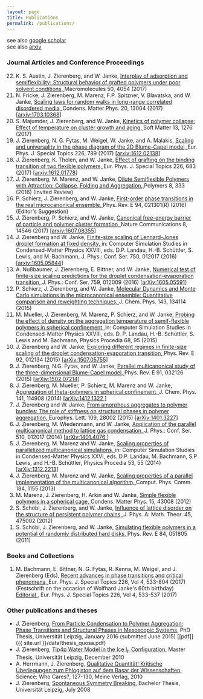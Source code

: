 ```yaml
---
layout: page
title: Publications
permalink: /publications/
---
```

see also <a href="https://scholar.google.de/citations?user=qbTyWP4AAAAJ&hl=de&oi=ao">google scholar</a><br>
see also <a href="https://arxiv.org/a/zierenberg_j_1.html">arxiv</a><br>
<h3>Journal Articles and Conference Proceedings</h3>
<ol reversed>
<listpub>
  <li> K. S. Austin, J. Zierenberg, and W. Janke,
       <pubtitle><a href="http://pubs.acs.org/doi/full/10.1021/acs.macromol.6b02738">
       Interplay of adsorption and semiflexibility: Structural behavior of grafted polymers under poor solvent conditions,
       </a></pubtitle>
       <journal>Macromolecules</journal> 50, 4054 (2017) 
  </li>
  <li> N. Fricke, J. Zierenberg, M. Marenz, F.P. Spitzner, V. Blavatska, and W. Janke,
       <pubtitle><a href="http://www.icmp.lviv.ua/journal/zbirnyk.89/13004/abstract.html">
       Scaling laws for random walks in long-range correlated disordered media,
       </a></pubtitle>
       <journal> Condens. Matter Phys.</journal> 20, 13004 (2017)
       [<a href="https://arxiv.org/abs/1703.10368">arxiv:1703.10368</a>]
  </li>
  <li> S. Majumder, J. Zierenberg, and W. Janke,
       <pubtitle><a href="http://pubs.rsc.org/en/content/articlehtml/2017/sm/c6sm02197b">
       Kinetics of polymer collapse: Effect of temperature on cluster growth and aging,
       </a></pubtitle>
       <journal>Soft Matter</journal> 13, 1276 (2017) 
  </li>
  <li> J. Zierenberg, N. G. Fytas, M. Weigel, W. Janke, and A. Malakis,
       <pubtitle><a href="http://link.springer.com/article/10.1140/epjst/e2016-60337-x">
       Scaling and universality in the phase diagram of the 2D Blume-Capel model,
       </a></pubtitle>
       <journal>Eur. Phys. J. Special Topics </journal>
       226, 789 (2017)
       [<a href="https://arxiv.org/abs/1612.02138">arxiv:1612.02138</a>]
  </li>
  <li> J. Zierenberg, K. Tholen, and W. Janke,
       <pubtitle><a href="http://rdcu.be/qEYi">
       Effect of grafting on the binding transition of two flexible polymers,
       </a></pubtitle>
       <journal>Eur. Phys. J. Special Topics</journal>
       226, 683 (2017)
       [<a href="https://arxiv.org/abs/1612.01778">arxiv:1612.01778</a>]
  </li>
  <li> J. Zierenberg, M. Marenz, and W. Janke,
       <pubtitle><a href="http://www.mdpi.com/2073-4360/8/9/333">
       Dilute Semiflexible Polymers with Attraction: Collapse, Folding and Aggregation,
       </a></pubtitle>
       <journal>Polymers</journal>
       8, 333 (2016)
       (Invited Review)
  </li>
  <li> P. Schierz, J. Zierenberg, and W. Janke,
       <pubtitle><a href="http://journals.aps.org/pre/abstract/10.1103/PhysRevE.94.021301">
       First-order phase transitions in the real microcanonical ensemble,
       </a></pubtitle>
       <journal>Phys. Rev. E</journal>
       94, 021301(R) (2016) 
       (Editor&#039;s Suggestion)
  </li>
  <li> J. Zierenberg, P. Schierz, and W. Janke,
       <pubtitle><a href="http://rdcu.be/pCFC">
       Canonical free-energy barrier of particle and polymer cluster formation,
       </a></pubtitle>
       <journal>Nature Communications</journal>
       8, 14546 (2017)
       [<a href="http://arxiv.org/abs/1607.08355">arxiv:1607.08355</a>]
  </li>
  <li> J. Zierenberg and W. Janke,
       <pubtitle><a href="http://iopscience.iop.org/article/10.1088/1742-6596/750/1/012017">
       Finite-size scaling of Lennard-Jones droplet formation at fixed density,
       </a></pubtitle>
       in: Computer Simulation Studies in Condensed-Matter Physics XXVIII, eds. D.P. Landau, H.-B. Schüttler, S. Lewis, and M. Bachmann,
       <journal>J. Phys.: Conf. Ser.</journal>
       750, 012017 (2016) 
       [<a href="http://arxiv.org/abs/1605.05844">arxiv:1605.05844</a>]
  </li>
  <li> A. Nußbaumer, J. Zierenberg, E. Bittner, and W. Janke, 
       <pubtitle><a href="http://iopscience.iop.org/article/10.1088/1742-6596/759/1/012009">
       Numerical test of finite-size scaling predictions for the droplet condensation-evaporation transition,
       </a></pubtitle>
       <journal>J. Phys.: Conf. Ser.</journal>
       759, 012009 (2016)
       [<a href="http://arxiv.org/abs/1605.05591">arXiv:1605.05591</a>]
  </li>
  <li> P. Schierz, J. Zierenberg, and W. Janke,
       <pubtitle> <a href="http://scitation.aip.org/content/aip/journal/jcp/143/13/10.1063/1.4931484">
       Molecular Dynamics and Monte Carlo simulations in the microcanonical ensemble: Quantitative comparison and reweighting techniques,
       </a></pubtitle>
       <journal>J. Chem. Phys.</journal>
       143, 134114 (2015)
  </li>
  <li> M. Mueller, J. Zierenberg, M. Marenz, P. Schierz, and W. Janke,
       <pubtitle><a href="http://www.sciencedirect.com/science/article/pii/S1875389215007257">
       Probing the effect of density on the aggregation temperature of semif-flexible polymers in spherical confinement,
       </a></pubtitle>
       in: Computer Simulation Studies in Condensed-Matter Physics XXVIII, eds. D. P. Landau, H.-B. Schüttler, S. Lewis and M. Bachmann,
       <journal>Physics Procedia</journal>
       68, 95 (2015)
  </li>
  <li> J. Zierenberg and W. Janke,
       <pubtitle><a href="http://journals.aps.org/pre/abstract/10.1103/PhysRevE.92.012134">
       Exploring different regimes in finite-size scaling of the droplet condensation-evaporation transition,
       </a></pubtitle>
       <journal>Phys. Rev. E</journal>
       92, 012134 (2015) 
       [<a href="http://arxiv.org/abs/1507.05755">arXiv:1507.05755</a>]
  </li>
  <li> J. Zierenberg, N.G. Fytas, and W. Janke,
       <pubtitle><a href="http://journals.aps.org/pre/abstract/10.1103/PhysRevE.91.032126">
       Parallel multicanonical study of the three-dimensional Blume-Capel model,
       </a></pubtitle>
       <journal>Phys. Rev. E</journal>
       91, 032126 (2015) 
       [<a href="http://arxiv.org/abs/1502.07214">arXiv:1502.07214</a>]
  </li>
  <li> J. Zierenberg, M. Mueller, P. Schierz, M. Marenz and W. Janke,
       <pubtitle><a href="http://scitation.aip.org/content/aip/journal/jcp/141/11/10.1063/1.4893307">
       Aggregation of theta-polymers in spherical confinement,
       </a></pubtitle>
       <journal>J. Chem. Phys.</journal>
       141, 114908 (2014) 
       [<a href="http://arxiv.org/abs/1412.1322">arXiv:1412.1322 </a>]
  </li>
  <li> J. Zierenberg and W. Janke,
       <pubtitle><a href="http://iopscience.iop.org/0295-5075/109/2/28002/">
       From amorphous aggregates to polymer bundles: The role of stiffness on structural phases in polymer aggregation,
       </a></pubtitle>
       <journal>Europhys. Lett.</journal>
       109, 28002 (2015) 
       [<a href="http://arxiv.org/abs/1401.3227">arXiv:1401.3227</a>]
  </li>
  <li> J. Zierenberg, M. Wiedenmann, and W. Janke,
       <pubtitle><a href="http://dx.doi.org/10.1088/1742-6596/510/1/012017">
       Application of the parallel multicanonical method to lattice gas condensation,
       </a></pubtitle>
       <journal>J. Phys.: Conf. Ser.</journal>
       510, 012017 (2014)
       [<a href="http://arxiv.org/abs/1401.4076">arXiv:1401.4076 </a>]
  </li>
  <li> J. Zierenberg, M. Marenz and W. Janke,
       <pubtitle> <a href="http://www.sciencedirect.com/science/article/pii/S1875389214000376">
       Scaling properties of parallelized multicanonical simulations,
       </a></pubtitle>
       in: Computer Simulation Studies in Condensed-Matter Physics XXVI, eds. D.P. Landau, M. Bachmann, S.P Lewis, and H.-B. Schüttler,
       <journal>Physics Procedia</journal> 53, 55 (2014)
       [<a href="http://arxiv.org/abs/1312.2213">arXiv:1312.2213</a>]
  </li>
  <li> J. Zierenberg, M. Marenz and W. Janke,
       <pubtitle><a href="http://www.sciencedirect.com/science/article/pii/S001046551200402X">
       Scaling properties of a parallel implementation of the multicanonical algorithm,
       </a></pubtitle>
       <journal>Comput. Phys. Comm.</journal>
       184, 1155 (2013) 
  </li>
  <li> M. Marenz, J. Zierenberg, H. Arkin and W. Janke,
       <pubtitle><a href="http://arxiv.org/abs/1212.6144">
       Simple flexible polymers in a spherical cage,
       </a></pubtitle>
       <journal>Condens. Matter Phys.</journal>
       15, 43008 (2012)
  </li>
  <li> S. Schöbl, J. Zierenberg, and W. Janke,
       <pubtitle><a href="http://iopscience.iop.org/1751-8121/45/47/475002">
       Influence of lattice disorder on the structure of persistent polymer chains,
       </a></pubtitle>
       <journal>J. Phys. A: Math. Theor.</journal>
       45, 475002 (2012)
  </li>
  <li> S. Schöbl, J. Zierenberg, and W. Janke,
       <pubtitle><a href="http://pre.aps.org/abstract/PRE/v84/i5/e051805">
       Simulating flexible polymers in a potential of randomly distributed hard disks,
       </a></pubtitle>
       <journal>Phys. Rev. E</journal>
       84, 051805 (2011)
  </li>
</listpub>
</ol>

<h3>Books and Collections</h3>
<ol reversed>
<listpub>
  <li> M. Bachmann, E. Bittner, N. G. Fytas, R. Kenna, M. Weigel, and J. Zierenberg (Eds),
       <pubtitle><a href="http://link.springer.com/journal/11734/226/4/page/1">
       Recent advances in phase transitions and critical phenomena,
       </a></pubtitle>
       <journal>Eur. Phys. J. Special Topics </journal>
       226, Vol 4, 533-804 (2017) <br>
       (Festschrift on the occasion of Wolfhard Janke&#039;s 60th birthday)<br>
       <a href="http://link.springer.com/article/10.1140/epjst/e2017-70019-3"> Editorial </a>, 
       <journal>Eur. Phys. J. Special Topics </journal>
       226, Vol 4, 533-537 (2017) <br>
  </li>
</listpub>
</ol>

<h3>Other publications and theses</h3>
<ul>
  <listpub>
  <li> J. Zierenberg, 
      <pubtitle><a href="http://nbn-resolving.de/urn:nbn:de:bsz:15-qucosa-197255">
      From Particle Condensation to Polymer Aggregation: Phase Transitions and Structural Phases in Mesoscopic Systems,</a></pubtitle>
      PhD Thesis, Universit&auml;t Leipzig, January 2016 (submitted June 2015)
      [[pdf]]({{ site.url }}/data/thesis_quosa.pdf)
  </li>
	<li> J. Zierenberg, 
	     <pubtitle><a href="">Tip4p Water Model in the Ice I<sub>h</sub> Configuration</a></pubtitle>, 
	     Master Thesis, Universit&auml;t Leipzig, December 2010
                <!-- [<a href="./work/zierenberg_iceTip4p.pdf">pdf</a>]-->
  </li>
	<li> A. Herrmann, J. Zierenberg,
	   <pubtitle><a href="">Qualitative Quantit&auml;t! Kritische &Uuml;berlegungen zum Phlogiston auf dem Basar der Wissenschaften, </a></pubtitle> 
	   Science: Who Cares?, 127-130, Meine Verlag, 2010
  </li>
	<li>J. Zierenberg, 
	    <pubtitle><a href="">Spontaneous Symmetry Breaking</a></pubtitle>, 
	    Bachelor Thesis, Universit&auml;t Leipzig, July 2008
          <!--[<a href="./work/zierenberg_spontaneousSymmetryBreaking.pdf">pdf</a>]-->
  </li>
  </listpub>
</ul>
